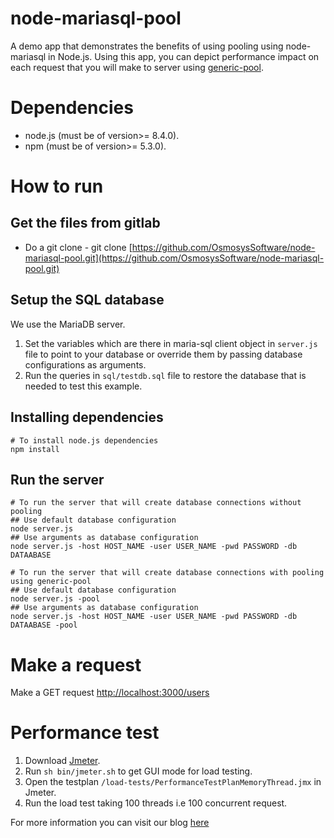 node-mariasql-pool
========================
A demo app that demonstrates the benefits of using pooling using node-mariasql in Node.js. Using this app,
you can depict performance impact on each request that you will make to server using [generic-pool](https://github.com/coopernurse/node-pool).
# Dependencies
- node.js (must be of version>= 8.4.0).
- npm (must be of version>= 5.3.0).


# How to run

## Get the files from gitlab
- Do a git clone - git clone [https://github.com/OsmosysSoftware/node-mariasql-pool.git](https://github.com/OsmosysSoftware/node-mariasql-pool.git)

## Setup the SQL database

We use the MariaDB server.

1. Set the variables which are there in maria-sql client object in `server.js` file to point to your database or override them by passing database configurations as arguments.
2. Run the queries in `sql/testdb.sql` file to restore the database that is needed to test this example.

## Installing dependencies
```
# To install node.js dependencies
npm install
```

## Run the server
```
# To run the server that will create database connections without pooling
## Use default database configuration
node server.js 
## Use arguments as database configuration
node server.js -host HOST_NAME -user USER_NAME -pwd PASSWORD -db DATAABASE 

# To run the server that will create database connections with pooling using generic-pool
## Use default database configuration
node server.js -pool
## Use arguments as database configuration
node server.js -host HOST_NAME -user USER_NAME -pwd PASSWORD -db DATAABASE -pool 
```
# Make a request

Make a GET request [http://localhost:3000/users](http://localhost:3000/users)

# Performance test
1. Download [Jmeter](http://www-us.apache.org/dist//jmeter/binaries/apache-jmeter-3.3.tgz).
2. Run `sh bin/jmeter.sh` to get GUI mode for load testing.
3. Open the testplan `/load-tests/PerformanceTestPlanMemoryThread.jmx` in Jmeter.
4. Run the load test taking 100 threads i.e 100 concurrent request.

For more information you can visit our blog [here](http://10.0.0.155/books/faq-nodejs/page/how-to-use-mariasql-driver-with-generic-pool)
